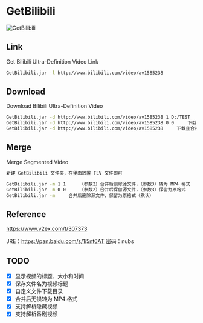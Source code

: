 # GetBilibili
![](http://ww4.sinaimg.cn/large/a15b4afegw1f80cg69rtpg20sp0ehte3 "GetBilibili")

## Link
Get Bilibili Ultra-Definition Video Link
```bash
GetBilibili.jar -l http://www.bilibili.com/video/av1585238
```

## Download
Download Bilibili Ultra-Definition Video
```bash
GetBilibili.jar -d http://www.bilibili.com/video/av1585238 1 D:/TEST     下载且合并完成后，转为MP4格式，文件下载目录指定为 D:/TEST
GetBilibili.jar -d http://www.bilibili.com/video/av1585238 0 0     下载且合并完成后，保留为原格式，文件下载目录为原 JAR 包位置
GetBilibili.jar -d http://www.bilibili.com/video/av1585238     下载且合并完成后，保留为原格式，文件下载目录为原 JAR 包位置（默认）
```

## Merge
Merge Segmented Video
```bash
新建 GetBilibili 文件夹，在里面放置 FLV 文件即可

GetBilibili.jar -m 1 1     （参数2）合并后删除源文件，（参数3）转为 MP4 格式
GetBilibili.jar -m 0 0     （参数2）合并后保留源文件，（参数3）保留为原格式
GetBilibili.jar -m     合并后删除源文件，保留为原格式（默认）
```

## Reference
https://www.v2ex.com/t/307373

JRE：https://pan.baidu.com/s/1i5nt6AT 密码：nubs

## TODO
- [x] 显示视频的标题、大小和时间
- [x] 保存文件名为视频标题
- [x] 自定义文件下载目录
- [x] 合并后无损转为 MP4 格式
- [x] 支持解析隐藏视频
- [x] 支持解析番剧视频
